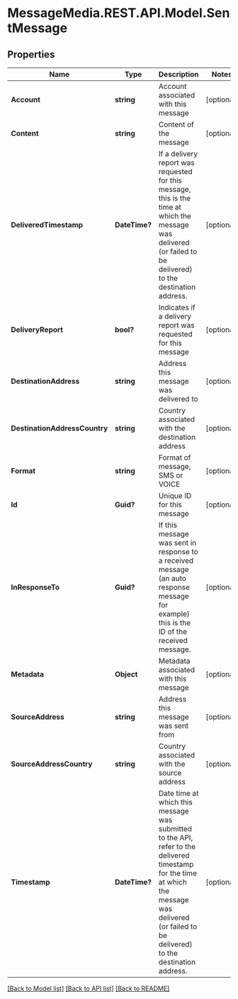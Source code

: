 # MessageMedia.REST.API.Model.SentMessage
## Properties

Name | Type | Description | Notes
------------ | ------------- | ------------- | -------------
**Account** | **string** | Account associated with this message | [optional] 
**Content** | **string** | Content of the message | [optional] 
**DeliveredTimestamp** | **DateTime?** | If a delivery report was requested for this message, this is the time at which the message was delivered (or failed to be delivered) to the destination address. | [optional] 
**DeliveryReport** | **bool?** | Indicates if a delivery report was requested for this message | [optional] 
**DestinationAddress** | **string** | Address this message was delivered to | [optional] 
**DestinationAddressCountry** | **string** | Country associated with the destination address | [optional] 
**Format** | **string** | Format of message, SMS or VOICE | [optional] 
**Id** | **Guid?** | Unique ID for this message | [optional] 
**InResponseTo** | **Guid?** | If this message was sent in response to a received message (an auto response message for example) this is the ID of the received message. | [optional] 
**Metadata** | **Object** | Metadata associated with this message | [optional] 
**SourceAddress** | **string** | Address this message was sent from | [optional] 
**SourceAddressCountry** | **string** | Country associated with the source address | [optional] 
**Timestamp** | **DateTime?** | Date time at which this message was submitted to the API, refer to the delivered timestamp for the time at which the message was delivered (or failed to be delivered) to the destination address. | [optional] 

[[Back to Model list]](../README.md#documentation-for-models) [[Back to API list]](../README.md#documentation-for-api-endpoints) [[Back to README]](../README.md)

